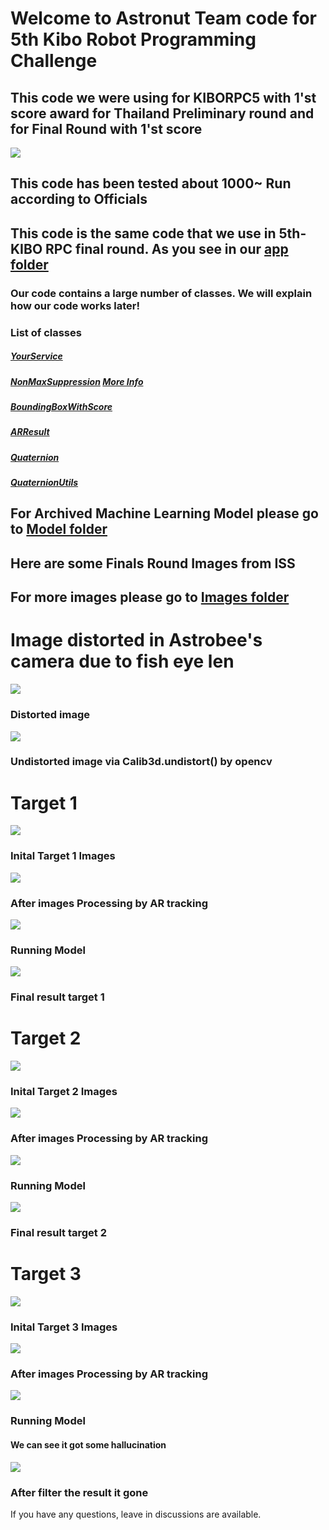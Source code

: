 # Welcome to Astronut Team code for 5th Kibo Robot Programming Challenge
## This code we were using for KIBORPC5 with 1'st score award for Thailand Preliminary round and for Final Round with 1'st score 
<img src="/Readme Images/Awards.jpg">

## This code has been tested about 1000~ Run according to Officials
## This code is the same code that we use in 5th-KIBO RPC final round. As you see in our [app folder](app/src/main/java/jp/jaxa/iss/kibo/rpc/thailand) <br />
### Our code contains a large number of classes. We will explain how our code works later! 
### List of classes 
##### [YourService](app/src/main/java/jp/jaxa/iss/kibo/rpc/thailand/YourService.java) 
##### [NonMaxSuppression](app/src/main/java/jp/jaxa/iss/kibo/rpc/thailand/NonMaxSuppression.java) [**More Info**](https://github.com/KIBO-Astronut/5th-KIBO/blob/main/explain_class/Readme_Text/NMS.md) 
##### [BoundingBoxWithScore](app/src/main/java/jp/jaxa/iss/kibo/rpc/thailand/BoundingBoxWithScore.java)
##### [ARResult](app/src/main/java/jp/jaxa/iss/kibo/rpc/thailand/ARResult.java) 
##### [Quaternion](app/src/main/java/jp/jaxa/iss/kibo/rpc/thailand/Quaternion.java) 
##### [QuaternionUtils](app/src/main/java/jp/jaxa/iss/kibo/rpc/thailand/QuaternionUtils.java) 

## For Archived Machine Learning Model please go to [Model folder](https://github.com/KIBO-Astronut/5th-KIBO/tree/main/Tensorflow%20Lite%20model) 
## Here are some Finals Round Images from ISS
## For more images please go to [Images folder](https://github.com/KIBO-Astronut/5th-KIBO/tree/main/Readme%20Images/ImageFromISS)

# Image distorted in Astrobee's camera due to fish eye len

<img src="Readme Images/ImageFromISS/EMR-2.png"> 

### Distorted image
<img src="Readme Images/ImageFromISS/Pre-2.png"> 

### Undistorted image via Calib3d.undistort() by opencv
# Target 1
<img src="Readme Images/ImageFromISS/Pre-1.png">

### Inital Target 1 Images

<img src="Readme Images/ImageFromISS/post_1.png">

### After images Processing by AR tracking

<img src="Readme Images/ImageFromISS/before_iou_1.png">

### Running Model

<img src="Readme Images/ImageFromISS/after_iou_1.png">

### Final result target 1

# Target 2

<img src="Readme Images/ImageFromISS/Pre-2.png">

### Inital Target 2 Images

<img src="Readme Images/ImageFromISS/post_2.png">

### After images Processing by AR tracking

<img src="Readme Images/ImageFromISS/before_iou_2.png">

### Running Model

<img src="Readme Images/ImageFromISS/after_iou_2.png">

### Final result target 2
# Target 3

<img src="Readme Images/ImageFromISS/Pre-3.png">

### Inital Target 3 Images

<img src="Readme Images/ImageFromISS/post_3.png">

### After images Processing by AR tracking

<img src="Readme Images/ImageFromISS/before_iou_3.png">

### Running Model
#### We can see it got some hallucination

<img src="Readme Images/ImageFromISS/after_iou_3.png">

### After filter the result it gone
If you have any questions, leave in discussions are available.



